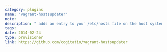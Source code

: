 ```yaml
---
category: plugins
name: "vagrant-hostsupdater"
note: 
description: " adds an entry to your /etc/hosts file on the host system"
tags:
date: 2014-02-24
type: provisioner
link: https://github.com/cogitatio/vagrant-hostsupdater
---
```

